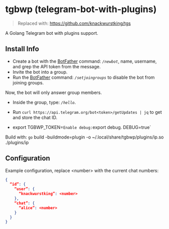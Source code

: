 # tgbwp (telegram-bot-with-plugins)

> Replaced with:
> https://github.com/knackwurstking/tgs

A Golang Telegram bot with plugins support.

## Install Info

-   Create a bot with the [BotFather](https://telegram.me/botfather) command: _`/newbot`_, name, username, and grep the API token from the message.
-   Invite the bot into a group.
-   Run the [BotFather](https://telegram.me/botfather) command: _`/setjoingroups`_ to disable the bot from joining groups.

Now, the bot will only answer group members.

-   Inside the group, type: _`/hello`_.
-   Run `curl https://api.telegram.org/bot<token>/getUpdates | jq` to get and store the chat ID.

-   export TGBWP_TOKEN=<token>`Enable debug:`export debug. DEBUG=true`

Build with: `go` build -buildmode=plugin -o ~/.local/share/tgbwp/plugins/ip.so ./plugins/ip

## Configuration

Example configuration, replace \<number\> with the current chat numbers:

```json
{
  “id”: {
    “user”: {
      “knackwurstking”: <number>
    },
    “chat”: {
      “alice”: <number>
    }
  }
}
```
